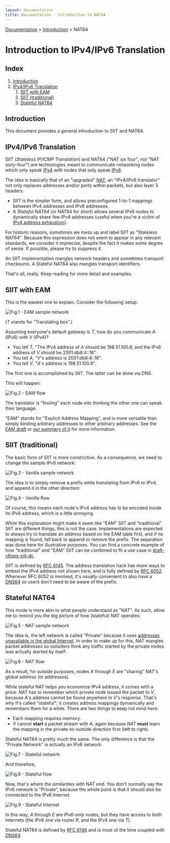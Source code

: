 ```yaml
---
layout: documentation
title: Documentation - Introduction to NAT64
---
```


[Documentation](doc-index.html) > [Introduction](doc-index.html#introduction) > NAT64

# Introduction to IPv4/IPv6 Translation

## Index

1. [Introduction](#introduction)
2. [IPv4/IPv6 Translation](#ipv4ipv6-translation)
   1. [SIIT with EAM](#siit-with-eam)
   2. [SIIT (traditional)](#siit-traditional)
   3. [Stateful NAT64](#stateful-nat64)

## Introduction

This document provides a general introduction to SIIT and NAT64.

## IPv4/IPv6 Translation

SIIT (_Stateless IP/ICMP Translation_) and NAT64 ("NAT six four", not "NAT sixty-four") are technologies meant to communicate networking nodes which only speak [IPv4](http://en.wikipedia.org/wiki/IPv4) with nodes that only speak [IPv6](http://en.wikipedia.org/wiki/IPv6).

The idea is basically that of an "upgraded" [NAT](http://en.wikipedia.org/wiki/Network_address_translation); an "IPv4/IPv6 translator" not only replaces addresses and/or ports within packets, but also layer 3 headers.

- SIIT is the simpler form, and allows preconfigured 1-to-1 mappings between IPv4 addresses and IPv6 addresses.
- A _Stateful NAT64_ (or NAT64 for short) allows several IPv6 nodes to dynamically share few IPv4 addresses (useful when you're a victim of [IPv4 address exhaustion](http://en.wikipedia.org/wiki/IPv4_address_exhaustion)).

For historic reasons, sometimes we mess up and label SIIT as "Stateless NAT64". Because this expression does not seem to appear in any relevant standards, we consider it imprecise, despite the fact it makes some degree of sense. If possible, please try to suppress it.

An SIIT implementation mangles network headers and sometimes transport checksums. A Stateful NAT64 also mangles transport identifiers.

That's all, really. Keep reading for more detail and examples.

## SIIT with EAM

This is the easiest one to explain. Consider the following setup:

![Fig.1 - EAM sample network](images/network/eam.svg)

(_T_ stands for "Translating box".)

Assuming everyone's default gateway is _T_, how do you communicate _A_ (IPv6) with _V_ (IPv4)?

- You tell _T_, "The IPv4 address of _A_ should be 198.51.100.8, and the IPv6 address of _V_ should be 2001:db8:4::16".
- You tell _A_, "_V_'s address is 2001:db8:4::16".
- You tell _V_, "_A_'s address is 198.51.100.8".

The first one is accomplished by SIIT. The latter can be done via DNS.

This will happen:

![Fig.2 - EAM flow](images/flow/eam.svg)

The translator is "fooling" each node into thinking the other one can speak their language.

"EAM" stands for "Explicit Address Mapping", and is more versatile than simply binding arbitrary addresses to other arbitrary addresses. See the [EAM draft](https://tools.ietf.org/html/draft-anderson-v6ops-siit-eam-02) or [our summary of it](misc-eamt.html) for more information.

## SIIT (traditional)

The basic form of SIIT is more constrictive. As a consequence, we need to change the sample IPv6 network:

![Fig.3 - Vanilla sample network](images/network/vanilla.svg)

The idea is to simply remove a prefix while translating from IPv6 to IPv4, and append it in the other direction:

![Fig.4 - Vanilla flow](images/flow/vanilla.svg)

Of course, this means each node's IPv4 address has to be encoded inside its IPv6 address, which is a little annoying.

While this explanation might make it seem like "EAM" SIIT and "traditional" SIIT are different things, this is not the case. Implementations are expected to always try to translate an address based on the EAM table first, and if no mapping is found, fall back to append or remove the prefix. The separation was done here for illustrative purposes. You can find a concrete example of how "traditional" and "EAM" SIIT can be combined to fit a use case in [draft-v6ops-siit-dc](http://tools.ietf.org/html/draft-ietf-v6ops-siit-dc-00).

SIIT is defined by <a href="http://tools.ietf.org/html/rfc6145" target="_blank">RFC 6145</a>. The address translation hack has more ways to embed the IPv4 address not shown here, and is fully defined by <a href="http://tools.ietf.org/html/rfc6052" target="_blank">RFC 6052</a>. Whenever RFC 6052 is involved, it's usually convenient to also have a [DNS64](op-dns64.html) so users don't need to be aware of the prefix.

## Stateful NAT64

This mode is more akin to what people understand as "NAT". As such, allow me to remind you the big picture of how (stateful) NAT operates:

![Fig.5 - NAT sample network](images/network/nat.svg)

The idea is, the left network is called "Private" because it uses [addresses unavailable in the global Internet](http://en.wikipedia.org/wiki/Private_network). In order to make up for this, _NAT_ mangles packet addresses so outsiders think any traffic started by the private nodes was actually started by itself:

![Fig.6 - NAT flow](images/flow/nat.svg)

As a result, for outside purposes, nodes _A_ through _E_ are "sharing" _NAT_'s global address (or addresses).

While stateful NAT helps you economize IPv4 address, it comes with a price: _NAT_ has to remember which private node issued the packet to _V_, because _A_'s address cannot be found anywhere in _V_'s response. That's why it's called "stateful"; it creates address mappings dymanically and remembers them for a while. There are two things to keep ind mind here:

- Each mapping requires memory.
- _V_ cannot **start** a packet stream with _A_, again because _NAT_ **must** learn the mapping in the private-to-outside direction first (left to right).

Stateful NAT64 is pretty much the same. The only difference is that the "Private Network" is actually an IPv6 network:

![Fig.7 - Stateful network](images/network/stateful.svg)

And therefore,

![Fig.8 - Stateful flow](images/flow/stateful.svg)

Now, that's where the similarities with NAT end. You don't normally say the IPv6 network is "Private", because the whole point is that it should also be connected to the IPv6 Internet:

![Fig.9 - Stateful Internet](images/network/full.svg)

In this way, _A_ through _E_ are _IPv6-only_ nodes, but they have access to both Internets (the IPv6 one via router _R_, and the IPv4 one via _T_).

Stateful NAT64 is defined by <a href="http://tools.ietf.org/html/rfc6146" target="_blank">RFC 6146</a> and is most of the time coupled with [DNS64](op-dns64.html).

